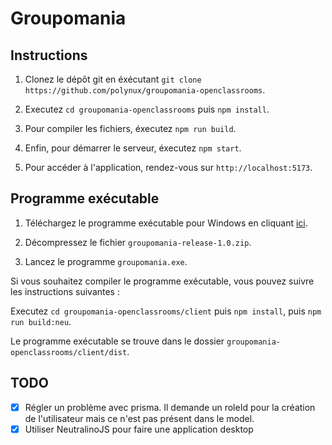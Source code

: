 # Groupomania

## Instructions

1. Clonez le dépôt git en éxécutant `git clone https://github.com/polynux/groupomania-openclassrooms`.

2. Executez `cd groupomania-openclassrooms` puis `npm install`.

3. Pour compiler les fichiers, éxecutez `npm run build`.

4. Enfin, pour démarrer le serveur, éxecutez `npm start`.

5. Pour accéder à l'application, rendez-vous sur `http://localhost:5173`.

## Programme exécutable

1. Téléchargez le programme exécutable pour Windows en cliquant [ici](https://github.com/polynux/groupomania-openclassrooms/releases/download/1.0/groupomania-release-1.0.zip).

2. Décompressez le fichier `groupomania-release-1.0.zip`.

3. Lancez le programme `groupomania.exe`.

Si vous souhaitez compiler le programme exécutable, vous pouvez suivre les instructions suivantes :

Executez `cd groupomania-openclassrooms/client` puis `npm install`, puis `npm run build:neu`.

Le programme exécutable se trouve dans le dossier `groupomania-openclassrooms/client/dist`.

## TODO

- [x] Régler un problème avec prisma. Il demande un roleId pour la création de l'utilisateur mais ce n'est pas présent dans le model.
- [x] Utiliser NeutralinoJS pour faire une application desktop
